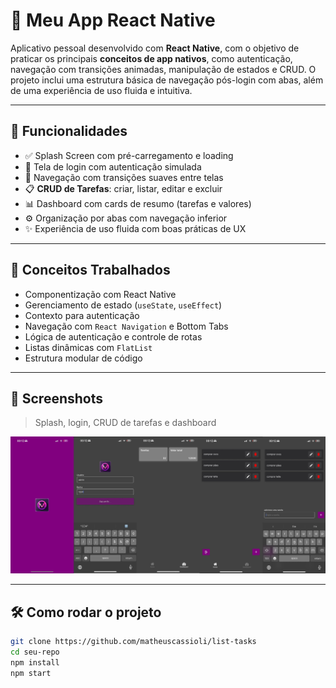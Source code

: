 # 📱 Meu App React Native

Aplicativo pessoal desenvolvido com **React Native**, com o objetivo de praticar os principais **conceitos de app nativos**, como autenticação, navegação com transições animadas, manipulação de estados e CRUD. O projeto inclui uma estrutura básica de navegação pós-login com abas, além de uma experiência de uso fluida e intuitiva.

---

## 🚀 Funcionalidades

- ✅ Splash Screen com pré-carregamento e loading
- 🔐 Tela de login com autenticação simulada
- 🧭 Navegação com transições suaves entre telas
- 📋 **CRUD de Tarefas**: criar, listar, editar e excluir
- 📊 Dashboard com cards de resumo (tarefas e valores)
- ⚙️ Organização por abas com navegação inferior
- ✨ Experiência de uso fluida com boas práticas de UX

---

## 🧠 Conceitos Trabalhados

- Componentização com React Native
- Gerenciamento de estado (`useState`, `useEffect`)
- Contexto para autenticação
- Navegação com `React Navigation` e Bottom Tabs
- Lógica de autenticação e controle de rotas
- Listas dinâmicas com `FlatList`
- Estrutura modular de código

---

## 📸 Screenshots

> Splash, login, CRUD de tarefas e dashboard

![App Screenshots](./assets/app.jpg)

---

## 🛠️ Como rodar o projeto

```bash
git clone https://github.com/matheuscassioli/list-tasks
cd seu-repo
npm install
npm start
```
